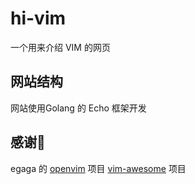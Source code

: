 # hi-vim
一个用来介绍 VIM 的网页

## 网站结构
网站使用Golang 的 Echo 框架开发

## 感谢🙏
egaga 的 [openvim](https://github.com/egaga/openvim) 项目
[vim-awesome](https://github.com/vim-awesome/vim-awesome) 项目
